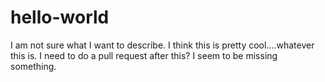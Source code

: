 # hello-world
I am not sure what I want to describe.
I think this is pretty cool....whatever this is. 
I need to do a pull request after this?
I seem to be missing something.
